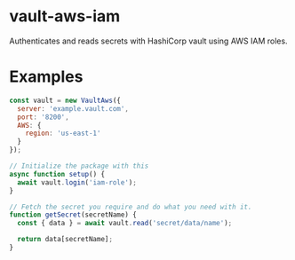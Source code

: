 # vault-aws-iam
Authenticates and reads secrets with HashiCorp vault using AWS IAM roles.

# Examples

```javascript
const vault = new VaultAws({
  server: 'example.vault.com',
  port: '8200',
  AWS: {
    region: 'us-east-1'
  }
});

// Initialize the package with this
async function setup() {
  await vault.login('iam-role');
}

// Fetch the secret you require and do what you need with it.
function getSecret(secretName) {
  const { data } = await vault.read('secret/data/name');

  return data[secretName];
}
```